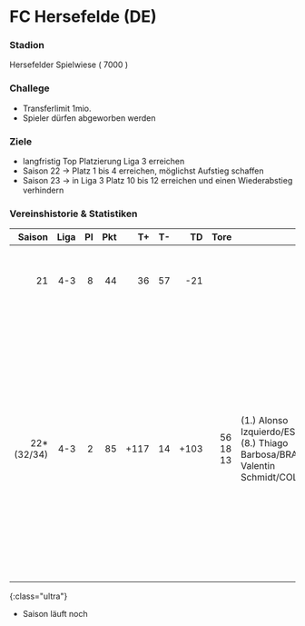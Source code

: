# FC Hersefelde (DE)

### Stadion 
Hersefelder Spielwiese ( 7000 )

### Challege 
+ Transferlimit 1mio.
+ Spieler dürfen abgeworben werden

### Ziele 
+ langfristig Top Platzierung Liga 3 erreichen
+ Saison 22 -> Platz 1 bis 4 erreichen, möglichst Aufstieg schaffen
+ Saison 23 -> in Liga 3 Platz 10 bis 12 erreichen und einen Wiederabstieg verhindern

### Vereinshistorie & Statistiken

Saison | Liga | Pl | Pkt | T+ | T- | TD | Tore | | Vorb | | Zwk | | Zugänge | Abgänge | Karriereende | Saison  
---:| ---:| ---:| ---:| ---:| ---:| ---:| ---:|:--- | ---:|:--- | --- | --- | --- | --- | --- | ---
21 | 4-3 | 8 | 44 | 36 | 57 | -21 | | | | | | | Alonso Izquierdo/ESP/20<br>Kevin Schar/DE/30<br>Gerrit Ramírez/DE/29 | Joaquim Tuma/BRA/29<br>
22*<br>(32/34) | 4-3 | 2 | 85 | +117 | 14 | +103 | 56<br>18<br>13 | (1.) Alonso Izquierdo/ESP/21<br> (8.) Thiago Barbosa/BRA/19<br>Valentin Schmidt/COL/26 | 16<br>15 | (1.) Matteo Renzi/SMR/28<br>(2.) Lahcene Messai/DZA/21 | +26<br>+25 | Timo Dridi/DE/27<br> Gerrit Ramírez/DE/30 | (T) William Arnold/DE/18<br>Lahcene Messai/DZA/20<br>Albert Berger/DE/21<br>Valentin Schmidt/COL/26<br>Eulalio Werner/DE/32<br>Ricardo Adeyemi/CMR/32<br>Pierre Keiya/DE/33<br>Dorian Fischer/DE/32<br>Yuri Szabó/BRA/30<br>Max Böhm/DE/31<br>Andre Pfeiffer/DE/20<br>Jannik Verikios/DE/23 | Traianós Rota/GRC/30<br>Lucas Joly/NOR/26<br>Bautista Juarez/MEX/26<br>Tan Sakurai/DE/21<br>Ricardo Adeyemi/CMR/32 | Pierre Keiya/DE/33
{:class="ultra"}

* Saison läuft noch
